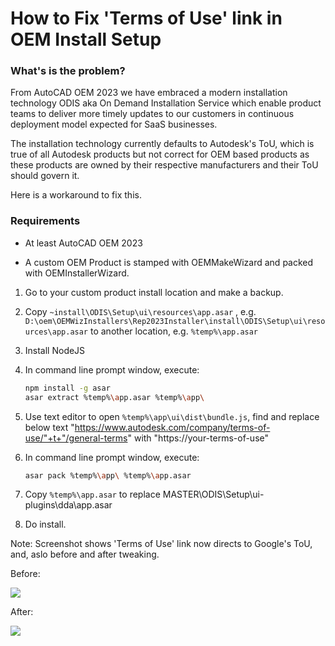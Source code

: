 # How to Fix 'Terms of Use' link in OEM Install Setup



### What's is the problem?


From AutoCAD OEM 2023 we have embraced a modern installation technology ODIS aka On Demand Installation Service which enable product teams to deliver more timely updates to our customers in continuous deployment model expected for SaaS businesses.

The installation technology currently defaults to Autodesk's ToU, which is true of all Autodesk products but not correct for OEM based products as these products are owned by their respective manufacturers and their ToU should govern it.

Here is a workaround to fix this.



### Requirements

- At least AutoCAD OEM 2023

- A custom OEM Product is stamped with OEMMakeWizard and packed with OEMInstallerWizard.





1. Go to your custom product install location and make a backup.
2. Copy `~install\ODIS\Setup\ui\resources\app.asar` , e.g.  `D:\oem\OEMWizInstallers\Rep2023Installer\install\ODIS\Setup\ui\resources\app.asar` to another location, e.g. `%temp%\app.asar`
3. Install NodeJS
4. In command line prompt window, execute:
   
   ```bash
   npm install -g asar
   asar extract %temp%\app.asar %temp%\app\
   ```
   
   
5. Use text editor to open `%temp%\app\ui\dist\bundle.js`, find and replace below text
      "https://www.autodesk.com/company/terms-of-use/"+t+"/general-terms"
   with
      "https://your-terms-of-use"
6. In command line prompt window, execute:
   
   ```bash
   asar pack %temp%\app\ %temp%\app.asar
   ```
7. Copy `%temp%\app.asar` to replace MASTER\ODIS\Setup\ui-plugins\dda\app.asar
8. Do install.



Note: Screenshot shows 'Terms of Use' link now directs to Google's ToU,  and, aslo before and after tweaking.


Before:

![](C:\Users\moogalm\AppData\Roaming\marktext\images\2023-07-28-16-02-55-image.png)

After:



![](C:\Users\moogalm\AppData\Roaming\marktext\images\2023-07-28-15-36-50-image.png)


